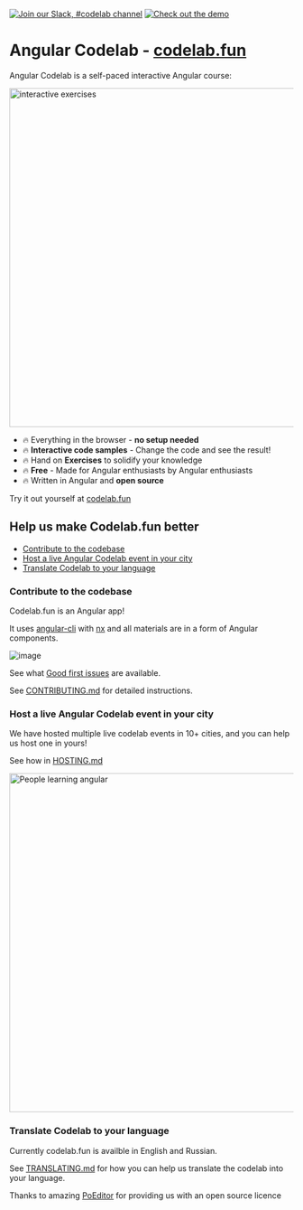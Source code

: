 [![Join our Slack, #codelab channel](https://img.shields.io/badge/slack-%23codelab-yellowgreen)](https://nycjsorg.now.sh) [![Check out the demo](https://img.shields.io/badge/see%20the-Demo-brightgreen)](https://codelab.fun)

# Angular Codelab - [codelab.fun](https://codelab.fun)

Angular Codelab is a self-paced interactive Angular course:

<img alt="interactive exercises" src="https://user-images.githubusercontent.com/2545357/66274607-4d17a880-e84e-11e9-8ed0-a1ae678988a5.gif"  width="600">
 
- 🔥 Everything in the browser - **no setup needed**
- 🔥 **Interactive code samples** - Change the code and see the result!
- 🔥 Hand on **Exercises** to solidify your knowledge
- 🔥 **Free** - Made for Angular enthusiasts by Angular enthusiasts  
- 🔥 Written in Angular and **open source**

Try it out yourself at [codelab.fun](https://codelab.fun)

## Help us make Codelab.fun better

- [Contribute to the codebase](#contribute-to-the-codebase)
- [Host a live Angular Codelab event in your city](#host-a-live-angular-codelab-event-in-your-city)
- [Translate Codelab to your language](#translate-codelab-to-your-language)

### Contribute to the codebase

Codelab.fun is an Angular app!

It uses [angular-cli](https://cli.angular.io/) with [nx](https://nx.dev) and all materials are in a form of Angular components.

![image](https://user-images.githubusercontent.com/2545357/66277059-0edab300-e867-11e9-863e-340e6d888ea5.png)

See what [Good first issues](https://github.com/codelab-fun/codelab/issues?q=is%3Aissue+is%3Aopen+label%3Agood-first-issue) are available.

See [CONTRIBUTING.md](./docs/CONTRIBUTING.md) for detailed instructions.

### Host a live Angular Codelab event in your city

We have hosted multiple live codelab events in 10+ cities, and you can help us host one in yours!

See how in [HOSTING.md](./docs/HOSTING.md)

<img alt="People learning angular" src="https://user-images.githubusercontent.com/2545357/66275179-1fcdf900-e854-11e9-8c44-69e4368ba6c1.png"  width="600">

### Translate Codelab to your language

Currently codelab.fun is availble in English and Russian.

See [TRANSLATING.md](./docs/TRANSLATING.md) for how you can help us translate the codelab into your language.

Thanks to amazing [PoEditor](https://poeditor.com) for providing us with an open source licence
